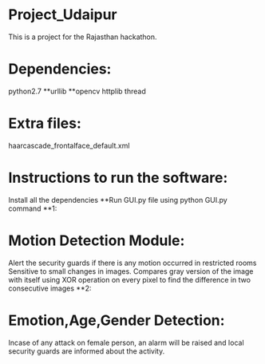 # Project_Udaipur
This is a project for the Rajasthan hackathon.

# Dependencies:
python2.7
**urllib
**opencv
httplib
thread

# Extra files:
haarcascade_frontalface_default.xml

# Instructions to run the software:

Install all the dependencies
**Run GUI.py file using python GUI.py command
**1:
# Motion Detection Module:
Alert the security guards if there is any motion occurred in restricted rooms
Sensitive to small changes in images.
Compares gray version of the image with itself using XOR operation on every pixel to find the difference in two consecutive images
**2:
# Emotion,Age,Gender Detection:
Incase of any attack on female person, an alarm will be raised and local security guards are informed about the activity.
